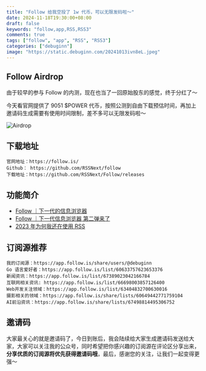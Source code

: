```yaml
---
title: "Follow 给我空投了 1w 代币，可以无限发码啦～"
date: 2024-11-18T19:30:00+08:00
draft: false
keywords: "follow,app,RSS,RSS3"
comments: true
tags: ["follow", "app", "RSS", "RSS3"]
categories: ["debuginn"]
image: "https://static.debuginn.com/20241013ivn8eL.jpeg"
---
```


## Follow Airdrop

由于较早的参与 Follow 的内测，现在也当了一回原始股东的感觉，终于分红了～

今天看官网提供了 9051 $POWER 代币，按照公测到自由下载预估时间，再加上邀请码生成需要有使用时间限制，差不多可以无限发码啦～

![Airdrop](https://static.debuginn.com/20241102Sg7rhN.png)

## 下载地址

```base
官网地址：https://follow.is/
Github： https://github.com/RSSNext/follow
下载地址：https://github.com/RSSNext/Follow/releases
```

## 功能简介

- [Follow ｜下一代的信息浏览器](https://blog.debuginn.com/p/follow-app/)
- [Follow ｜下一代信息浏览器 第二弹来了](https://blog.debuginn.com/p/follow-app-2/)
- [2023 年为何我还在使用 RSS](https://blog.debuginn.com/p/debuginn-2023-rss/)

## 订阅源推荐

```base
我的订阅源：https://app.follow.is/share/users/@debuginn
Go 语言爱好者：https://app.follow.is/list/60633757623653376
新闻资讯：https://app.follow.is/list/67389023042166784
互联网相关资讯: https://app.follow.is/list/66698003857126400
Web开发关注领域：https://app.follow.is/list/63404832700630016
摄影相关的领域：https://app.follow.is/share/lists/60649442771759104
AI前沿资讯：https://app.follow.is/share/lists/67498814495306752
```

## 邀请码

大家最关心的就是邀请码了，今日到账后，我会陆续给大家生成邀请码发送给大家，大家可以关注我的公众号，同时希望把你感兴趣的订阅源在评论区分享出来，**分享优质的订阅源将优先获得邀请码哦**，最后，感谢您的关注，让我们一起变得更强～